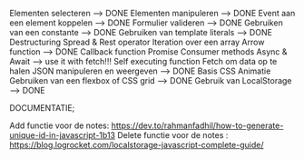 Elementen selecteren --> DONE
Elementen manipuleren --> DONE
Event aan een element koppelen --> DONE
Formulier valideren --> DONE
Gebruiken van een constante --> DONE
Gebruiken van template literals --> DONE
Destructuring
Spread & Rest operator
Iteration over een array
Arrow function --> DONE
Callback function
Promise
Consumer methods
Async & Await --> use it with fetch!!!
Self executing function
Fetch om data op te halen 
JSON manipuleren en weergeven --> DONE
Basis CSS Animatie 
Gebruiken van een flexbox of CSS grid --> DONE
Gebruik van LocalStorage --> DONE

DOCUMENTATIE;

Add functie voor de notes:
https://dev.to/rahmanfadhil/how-to-generate-unique-id-in-javascript-1b13 
Delete functie voor de notes :
https://blog.logrocket.com/localstorage-javascript-complete-guide/ 

